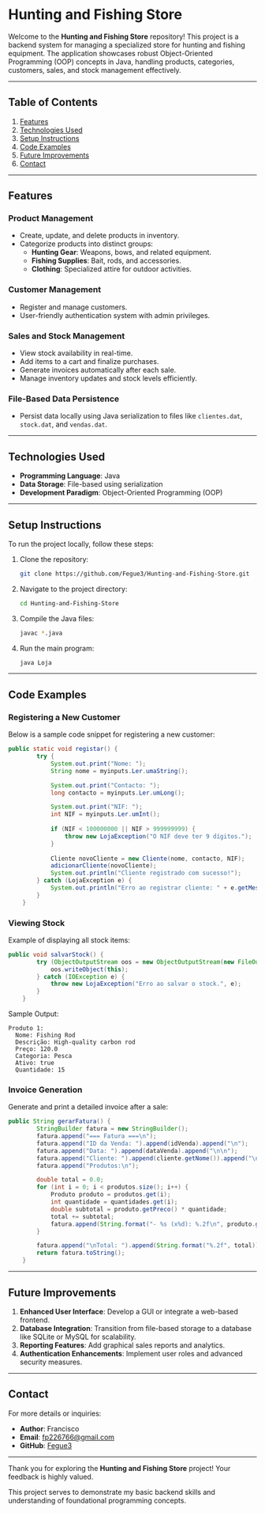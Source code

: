 # Hunting and Fishing Store

Welcome to the **Hunting and Fishing Store** repository! This project is a backend system for managing a specialized store for hunting and fishing equipment. The application showcases robust Object-Oriented Programming (OOP) concepts in Java, handling products, categories, customers, sales, and stock management effectively.

---

## Table of Contents

1. [Features](#features)
2. [Technologies Used](#technologies-used)
3. [Setup Instructions](#setup-instructions)
4. [Code Examples](#code-examples)
5. [Future Improvements](#future-improvements)
6. [Contact](#contact)

---

## Features

### Product Management
- Create, update, and delete products in inventory.
- Categorize products into distinct groups:
  - **Hunting Gear**: Weapons, bows, and related equipment.
  - **Fishing Supplies**: Bait, rods, and accessories.
  - **Clothing**: Specialized attire for outdoor activities.

### Customer Management
- Register and manage customers.
- User-friendly authentication system with admin privileges.

### Sales and Stock Management
- View stock availability in real-time.
- Add items to a cart and finalize purchases.
- Generate invoices automatically after each sale.
- Manage inventory updates and stock levels efficiently.

### File-Based Data Persistence
- Persist data locally using Java serialization to files like `clientes.dat`, `stock.dat`, and `vendas.dat`.

---

## Technologies Used

- **Programming Language**: Java
- **Data Storage**: File-based using serialization
- **Development Paradigm**: Object-Oriented Programming (OOP)

---

## Setup Instructions

To run the project locally, follow these steps:

1. Clone the repository:
   ```bash
   git clone https://github.com/Fegue3/Hunting-and-Fishing-Store.git
   ```

2. Navigate to the project directory:
   ```bash
   cd Hunting-and-Fishing-Store
   ```

3. Compile the Java files:
   ```bash
   javac *.java
   ```

4. Run the main program:
   ```bash
   java Loja
   ```

---

## Code Examples

### Registering a New Customer
Below is a sample code snippet for registering a new customer:

```java
public static void registar() {
        try {
            System.out.print("Nome: ");
            String nome = myinputs.Ler.umaString();

            System.out.print("Contacto: ");
            long contacto = myinputs.Ler.umLong();

            System.out.print("NIF: ");
            int NIF = myinputs.Ler.umInt();
            
            if (NIF < 100000000 || NIF > 999999999) { 
                throw new LojaException("O NIF deve ter 9 dígitos.");
            }
            
            Cliente novoCliente = new Cliente(nome, contacto, NIF);
            adicionarCliente(novoCliente); 
            System.out.println("Cliente registrado com sucesso!");
        } catch (LojaException e) {
            System.out.println("Erro ao registrar cliente: " + e.getMessage());
        }
    }

```

### Viewing Stock
Example of displaying all stock items:

```java
public void salvarStock() {
        try (ObjectOutputStream oos = new ObjectOutputStream(new FileOutputStream(FILENAME))) {
            oos.writeObject(this);
        } catch (IOException e) {
            throw new LojaException("Erro ao salvar o stock.", e);
        }
    }
```
Sample Output:
```
Produto 1:
  Nome: Fishing Rod
  Descrição: High-quality carbon rod
  Preço: 120.0
  Categoria: Pesca
  Ativo: true
  Quantidade: 15
```

### Invoice Generation
Generate and print a detailed invoice after a sale:

```java
public String gerarFatura() {
        StringBuilder fatura = new StringBuilder();
        fatura.append("=== Fatura ===\n");
        fatura.append("ID da Venda: ").append(idVenda).append("\n");
        fatura.append("Data: ").append(dataVenda).append("\n\n");
        fatura.append("Cliente: ").append(cliente.getNome()).append("\n\n");
        fatura.append("Produtos:\n");

        double total = 0.0;
        for (int i = 0; i < produtos.size(); i++) {
            Produto produto = produtos.get(i);
            int quantidade = quantidades.get(i);
            double subtotal = produto.getPreco() * quantidade;
            total += subtotal;
            fatura.append(String.format("- %s (x%d): %.2f\n", produto.getNome(), quantidade, subtotal));
        }

        fatura.append("\nTotal: ").append(String.format("%.2f", total)).append("\n");
        return fatura.toString();
    }
```

---

## Future Improvements

1. **Enhanced User Interface**: Develop a GUI or integrate a web-based frontend.
2. **Database Integration**: Transition from file-based storage to a database like SQLite or MySQL for scalability.
3. **Reporting Features**: Add graphical sales reports and analytics.
4. **Authentication Enhancements**: Implement user roles and advanced security measures.

---

## Contact

For more details or inquiries:

- **Author**: Francisco
- **Email**: [fp226766@gmail.com](mailto:fp226766@gmail.com)
- **GitHub**: [Fegue3](https://github.com/Fegue3)

---

Thank you for exploring the **Hunting and Fishing Store** project! Your feedback is highly valued.

This project serves to demonstrate my basic backend skills and understanding of foundational programming concepts.

